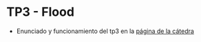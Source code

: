 # TP3 - Flood
 - Enunciado y funcionamiento del tp3 en la [página de la cátedra](https://algoritmos1rw.ddns.net/tps/2022-c1/tp3)
